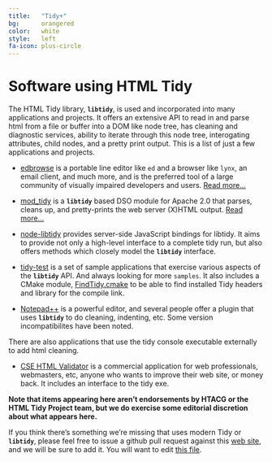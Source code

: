 ```yaml
---
title:   "Tidy+"
bg:      orangered
color:   white
style:   left
fa-icon: plus-circle
---
```


# Software using HTML Tidy

The HTML Tidy library, **`libtidy`**, is used and incorporated into many applications and projects. It offers an
extensive API to read in and parse html from a file or buffer into a DOM like node tree, has cleaning 
and diagnostic services, ability to iterate through this node tree, interogating attributes, 
child nodes, and a pretty print output. This is a list of just a few applications and projects.

- [edbrowse][10] is a portable line editor like `ed` and a browser like `lynx`, an email
  client, and much more, and is the preferred tool of a large community of visually
  impaired developers and users. [Read more…][11]
  
- [mod_tidy][20] is a **`libtidy`** based DSO module for Apache 2.0 that parses, cleans up,
  and pretty-prints the web server (X)HTML output. [Read more…][21]

- [node-libtidy][node-libtidy] provides server-side JavaScript bindings for libtidy.
  It aims to provide not only a high-level interface to a complete tidy run,
  but also offers methods which closely model the **`libtidy`** interface.

- [tidy-test][30] is a set of sample applications that exercise various aspects of the **`libtidy`**
  API. And always looking for more `samples`. It also includes a CMake module, [FindTidy.cmake][31]
  to be able to find installed Tidy headers and library for the compile link.
  
- [Notepad++][40] is a powerful editor, and several people offer a plugin that uses **`libtidy`** 
  to do cleaning, indenting, etc. Some version incompatibilites have been noted.

There are also applications that use the tidy console executable externally to add 
html cleaning.

- [CSE HTML Validator][41] is a commercial application for web professionals, webmasters, 
  etc, anyone who wants to improve their web site, or money back. It includes an interface
  to the tidy exe.

**Note that items appearing here aren’t endorsements by HTACG or the HTML Tidy Project team,
but we do exercise some editorial discretion about what appears here.**

If you think there’s something we’re missing that uses modern Tidy or **`libtidy`**, please 
feel free to issue a github pull request against this [web site][1], and we will be sure to
add it. You will want to edit [this file][2].


[1]: https://github.com/htacg/html-tidy.org/tree/gh-pages
[2]: https://github.com/htacg/html-tidy.org/tree/gh-pages/plus/_posts/1970-07-01-tidy_plus.md

[10]: https://github.com/CMB/edbrowse
[11]: /plus/#plus_edbrowse

[20]: http://sourceforge.net/projects/mod-tidy/
[21]: /plus/#plus_mod_tidy

[30]: https://github.com/geoffmcl/tidy-test
[31]: https://github.com/geoffmcl/tidy-test/blob/master/CMakeModules/FindTidy.cmake

[40]: https://notepad-plus-plus.org/
[node-libtidy]: https://github.com/gagern/node-libtidy
[41]: https://www.htmlvalidator.com/

